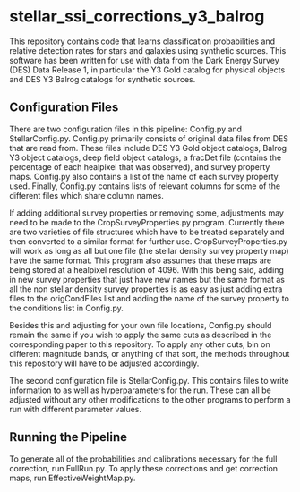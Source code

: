 # stellar_ssi_corrections_y3_balrog

This repository contains code that learns classification probabilities and relative detection rates for stars and galaxies using synthetic sources.
This software has been written for use with data from the Dark Energy Survey (DES) Data Release 1, in particular the Y3 Gold catalog for physical objects and DES Y3 Balrog catalogs for synthetic sources.

## Configuration Files

There are two configuration files in this pipeline: Config.py and StellarConfig.py.
Config.py primarily consists of original data files from DES that are read from.
These files include DES Y3 Gold object catalogs, Balrog Y3 object catalogs, deep field object catalogs, a fracDet file (contains the percentage of each healpixel that was observed), and survey property maps.
Config.py also contains a list of the name of each survey property used.
Finally, Config.py contains lists of relevant columns for some of the different files which share column names.

If adding additional survey properties or removing some, adjustments may need to be made to the CropSurveyProperties.py program.
Currently there are two varieties of file structures which have to be treated separately and then converted to a similar format for further use.
CropSurveyProperties.py will work as long as all but one file (the stellar density survey property map) have the same format.
This program also assumes that these maps are being stored at a healpixel resolution of 4096.
With this being said, adding in new survey properties that just have new names but the same format as all the non stellar density survey properties is as easy as just adding extra files to the origCondFiles list and adding the name of the survey property to the conditions list in Config.py.

Besides this and adjusting for your own file locations, Config.py should remain the same if you wish to apply the same cuts as described in the corresponding paper to this repository.
To apply any other cuts, bin on different magnitude bands, or anything of that sort, the methods throughout this repository will have to be adjusted accordingly.

The second configuration file is StellarConfig.py.
This contains files to write information to as well as hyperparameters for the run.
These can all be adjusted without any other modifications to the other programs to perform a run with different parameter values.

## Running the Pipeline

To generate all of the probabilities and calibrations necessary for the full correction, run FullRun.py.
To apply these corrections and get correction maps, run EffectiveWeightMap.py.